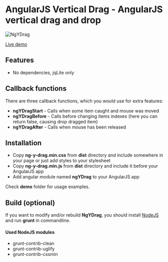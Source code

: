 AngularJS Vertical Drag - AngularJS vertical drag and drop
===================

![NgYDrag](https://github.com/khasky/NgYDrag/blob/master/screenshot.png)

[Live demo](http://khasky.com/demo/ng-y-drag)

## Features

 * No dependencies, jqLite only

## Callback functions

There are three callback functions, which you would use for extra features:

 * **ngYDragStart** - Calls when some item caught and mouse was moved
 * **ngYDragBefore** - Calls before changing items indexes (here you can return false, causing drop dragged item)
 * **ngYDragAfter** - Calls when mouse has been released

## Installation

 * Copy **ng-y-drag.min.css** from **dist** directory and include somewhere in your page or just add styles to your stylesheet
 * Copy **ng-y-drag.min.js** from **dist** directory and include it before your AngularJS app
 * Add angular module named **ngYDrag** to your AngularJS app

Check **demo** folder for usage examples.

## Build (optional)

If you want to modify and/or rebuild **NgYDrag**, you should install [NodeJS](https://nodejs.org) and run **grunt** in commandline.  

#### Used NodeJS modules

 * grunt-contrib-clean
 * grunt-contrib-uglify
 * grunt-contrib-cssmin